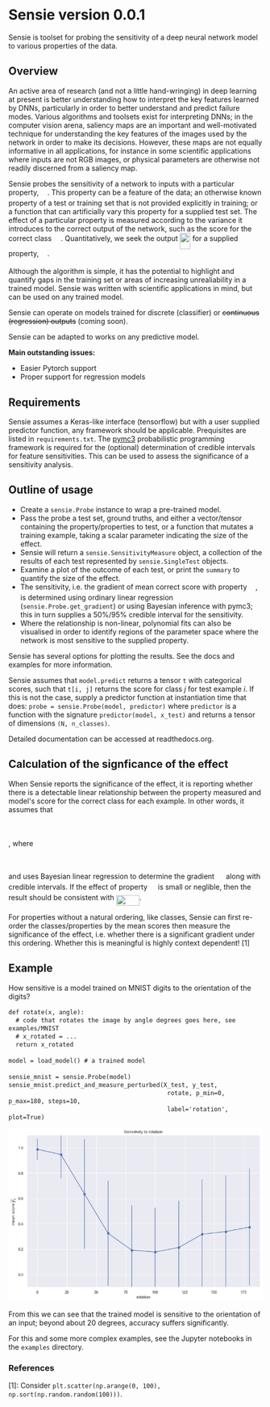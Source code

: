 # Sensie version 0.0.1

Sensie is toolset for probing the sensitivity of a deep neural 
network model to various properties of the data. 

## Overview

An active area of research (and not a little hand-wringing) in deep learning at present is better understanding how to interpret the key features learned by DNNs, particularly in order to better understand and predict failure modes. Various algorithms and toolsets exist for interpreting DNNs; in the computer vision arena, saliency maps are an important and well-motivated technique for understanding the key features of the images used by the network in order to make its decisions. However, these maps are not equally informative in all applications, for instance in some scientific applications where inputs are not RGB images, or physical parameters are otherwise not readily discerned from a saliency map.

Sensie probes the sensitivity of a network to inputs with a particular property, <img src="/tex/0d19b0a4827a28ecffa01dfedf5f5f2c.svg?invert_in_darkmode&sanitize=true" align=middle width=12.92146679999999pt height=14.15524440000002pt/>. This property can be a feature of the data; an otherwise known property of a test or training set that is not provided explicitly in training; or a function that can artificially vary this property for a supplied test set. The effect of a particular property is measured according to the variance it introduces to the correct output of the network, such as the score for the correct class <img src="/tex/e92bd1a512cbe7d9721e846312bfe3fc.svg?invert_in_darkmode&sanitize=true" align=middle width=14.523852749999989pt height=19.415200200000008pt/>. Quantitatively, we seek the output <img src="/tex/f6818419a9b2a0402d0b9bc468cc9189.svg?invert_in_darkmode&sanitize=true" align=middle width=20.966980649999996pt height=32.29212359999999pt/> for a supplied property, <img src="/tex/0d19b0a4827a28ecffa01dfedf5f5f2c.svg?invert_in_darkmode&sanitize=true" align=middle width=12.92146679999999pt height=14.15524440000002pt/>.

Although the algorithm is simple, it has the potential to highlight and quantify gaps in the training set or areas of increasing unrealiability in a trained model. Sensie was written with scientific applications in mind, but can be used on any trained model.

Sensie can operate on models trained for discrete (classifier) or ~~continuous (regression) outputs~~ (coming soon).

Sensie can be adapted to works on any predictive model.

**Main outstanding issues:**
- Easier Pytorch support
- Proper support for regression models

## Requirements

Sensie assumes a Keras-like interface (tensorflow) but with a user supplied predictor function, any framework should be applicable. Prequisites are listed in `requirements.txt`. The [pymc3](https://github.com/pymc-devs/pymc3) probabilistic programming framework is required for the (optional) determination of credible intervals for feature sensitivities. This can be used to assess the significance of a sensitivity analysis.

## Outline of usage

- Create a `sensie.Probe` instance to wrap a pre-trained model.
- Pass the probe a test set, ground truths, and either a vector/tensor containing the property/properties to test, or a function that mutates a training example, taking a scalar parameter indicating the size of the effect.
- Sensie will return a `sensie.SensitivityMeasure` object, a collection of the results of each test represented by `sensie.SingleTest` objects.
- Examine a plot of the outcome of each test, or print the `summary` to quantify the size of the effect.
- The sensitivity, i.e. the gradient of mean correct score with property <img src="/tex/0d19b0a4827a28ecffa01dfedf5f5f2c.svg?invert_in_darkmode&sanitize=true" align=middle width=12.92146679999999pt height=14.15524440000002pt/>, is determined using ordinary linear regression (`sensie.Probe.get_gradient`) or using Bayesian inference with pymc3; this in turn supplies a 50%/95% credible interval for the sensitivity.
- Where the relationship is non-linear, polynomial fits can also be visualised in order to identify regions of the parameter space where the network is most sensitive to the supplied property.

Sensie has several options for plotting the results. See the docs and examples for more information.

Sensie assumes that `model.predict` returns a tensor `t` with categorical scores, such that `t[i, j]` returns the score for class *j* for test example *i*. If this is not the case, supply a predictor function at instantiation time that does: `probe = sensie.Probe(model, predictor)` where `predictor` is a function with the signature `predictor(model, x_test)` and returns a tensor of dimensions `(N, n_classes)`.

Detailed documentation can be accessed at readthedocs.org.

## Calculation of the signficance of the effect

When Sensie reports the significance of the effect, it is reporting whether there is a detectable
linear relationship between the property measured and model's score for the correct class for
each example. In other words, it assumes that 
<p align="center"><img src="/tex/77b8b439ca87e934bf6f2be3a45670ec.svg?invert_in_darkmode&sanitize=true" align=middle width=73.01983424999999pt height=16.438356pt/></p>, where 

<p align="center"><img src="/tex/9e4d84b983988415d2c3c7fefeda5dd7.svg?invert_in_darkmode&sanitize=true" align=middle width=101.81349254999999pt height=12.785402849999999pt/></p> 

and uses Bayesian linear regression to determine the gradient <img src="/tex/8e830a5ab471143f1bb80e525c09bbaa.svg?invert_in_darkmode&sanitize=true" align=middle width=15.24170009999999pt height=14.15524440000002pt/> along with
credible intervals. If the effect of property <img src="/tex/0d19b0a4827a28ecffa01dfedf5f5f2c.svg?invert_in_darkmode&sanitize=true" align=middle width=12.92146679999999pt height=14.15524440000002pt/> is small or neglible, then 
the result should be consistent with <img src="/tex/01ab42025bd0796cb94e61b4057f1e67.svg?invert_in_darkmode&sanitize=true" align=middle width=46.20045374999999pt height=21.18721440000001pt/>.

For properties without a natural ordering, like classes, Sensie can first 
re-order the classes/properties by the mean scores then measure the significance 
of the effect, i.e. whether there is a significant gradient under this ordering. 
Whether this is meaningful is highly context dependent! [1]

## Example

How sensitive is a model trained on MNIST digits to the orientation of the digits?
```
def rotate(x, angle):
  # code that rotates the image by angle degrees goes here, see examples/MNIST
  # x_rotated = ...
  return x_rotated

model = load_model() # a trained model

sensie_mnist = sensie.Probe(model)
sensie_mnist.predict_and_measure_perturbed(X_test, y_test, 
                                            rotate, p_min=0, p_max=180, steps=10, 
                                            label='rotation', plot=True)
```
![MNIST rotation sensitivity](examples/sensie1.png)

From this we can see that the trained model is sensitive to the orientation of an input; beyond about 20 degrees, accuracy suffers significantly.

For this and some more complex examples, see the Jupyter notebooks in the `examples` directory.

### References


[1]: Consider `plt.scatter(np.arange(0, 100), np.sort(np.random.random(100)))`.
